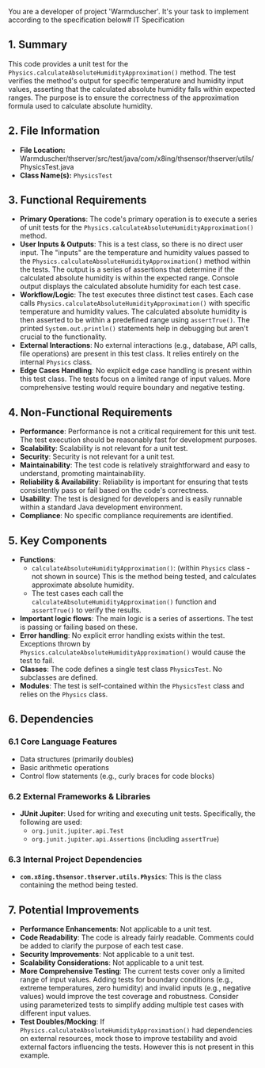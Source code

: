 You are a developer of project 'Warmduscher'. It's your task to implement according to the specification below# IT Specification

## 1. Summary
This code provides a unit test for the `Physics.calculateAbsoluteHumidityApproximation()` method. The test verifies the method's output for specific temperature and humidity input values, asserting that the calculated absolute humidity falls within expected ranges. The purpose is to ensure the correctness of the approximation formula used to calculate absolute humidity.

## 2. File Information
- **File Location:** Warmduscher/thserver/src/test/java/com/x8ing/thsensor/thserver/utils/PhysicsTest.java
- **Class Name(s):** `PhysicsTest`

## 3. Functional Requirements
- **Primary Operations**: The code's primary operation is to execute a series of unit tests for the `Physics.calculateAbsoluteHumidityApproximation()` method.
- **User Inputs & Outputs**:  This is a test class, so there is no direct user input. The "inputs" are the temperature and humidity values passed to the `Physics.calculateAbsoluteHumidityApproximation()` method within the tests.  The output is a series of assertions that determine if the calculated absolute humidity is within the expected range. Console output displays the calculated absolute humidity for each test case.
- **Workflow/Logic**: The test executes three distinct test cases. Each case calls `Physics.calculateAbsoluteHumidityApproximation()` with specific temperature and humidity values. The calculated absolute humidity is then asserted to be within a predefined range using `assertTrue()`.  The printed `System.out.println()` statements help in debugging but aren't crucial to the functionality.
- **External Interactions**: No external interactions (e.g., database, API calls, file operations) are present in this test class. It relies entirely on the internal `Physics` class.
- **Edge Cases Handling**:  No explicit edge case handling is present within this test class. The tests focus on a limited range of input values. More comprehensive testing would require boundary and negative testing.

## 4. Non-Functional Requirements
- **Performance**:  Performance is not a critical requirement for this unit test. The test execution should be reasonably fast for development purposes.
- **Scalability**:  Scalability is not relevant for a unit test.
- **Security**: Security is not relevant for a unit test.
- **Maintainability**: The test code is relatively straightforward and easy to understand, promoting maintainability. 
- **Reliability & Availability**: Reliability is important for ensuring that tests consistently pass or fail based on the code's correctness.
- **Usability**: The test is designed for developers and is easily runnable within a standard Java development environment.
- **Compliance**: No specific compliance requirements are identified.

## 5. Key Components
- **Functions**:
    - `calculateAbsoluteHumidityApproximation()`: (within `Physics` class - not shown in source) This is the method being tested, and calculates approximate absolute humidity.
    - The test cases each call the `calculateAbsoluteHumidityApproximation()` function and `assertTrue()` to verify the results.
- **Important logic flows**: The main logic is a series of assertions. The test is passing or failing based on these.
- **Error handling**: No explicit error handling exists within the test. Exceptions thrown by `Physics.calculateAbsoluteHumidityApproximation()` would cause the test to fail.
- **Classes**: The code defines a single test class `PhysicsTest`. No subclasses are defined.
- **Modules**: The test is self-contained within the `PhysicsTest` class and relies on the `Physics` class.

## 6. Dependencies

### 6.1 Core Language Features
- Data structures (primarily doubles)
- Basic arithmetic operations
- Control flow statements (e.g., curly braces for code blocks)

### 6.2 External Frameworks & Libraries
- **JUnit Jupiter**: Used for writing and executing unit tests. Specifically, the following are used:
    - `org.junit.jupiter.api.Test`
    - `org.junit.jupiter.api.Assertions` (including `assertTrue`)

### 6.3 Internal Project Dependencies
- **`com.x8ing.thsensor.thserver.utils.Physics`**: This is the class containing the method being tested.

## 7. Potential Improvements
- **Performance Enhancements**: Not applicable to a unit test.
- **Code Readability**: The code is already fairly readable.  Comments could be added to clarify the purpose of each test case.
- **Security Improvements**: Not applicable to a unit test.
- **Scalability Considerations**: Not applicable to a unit test.
- **More Comprehensive Testing**: The current tests cover only a limited range of input values. Adding tests for boundary conditions (e.g., extreme temperatures, zero humidity) and invalid inputs (e.g., negative values) would improve the test coverage and robustness. Consider using parameterized tests to simplify adding multiple test cases with different input values.
- **Test Doubles/Mocking**: If `Physics.calculateAbsoluteHumidityApproximation()` had dependencies on external resources, mock those to improve testability and avoid external factors influencing the tests. However this is not present in this example.
